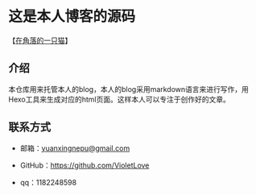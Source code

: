 # 这是本人博客的源码
【[在角落的一只猫](violetlove.github.io)】

## 介绍
本仓库用来托管本人的blog，本人的blog采用markdown语言来进行写作，用Hexo工具来生成对应的html页面。这样本人可以专注于创作好的文章。

## 联系方式
- 邮箱：yuanxingnepu@gmail.com

- GitHub：https://github.com/VioletLove

- qq：1182248598
